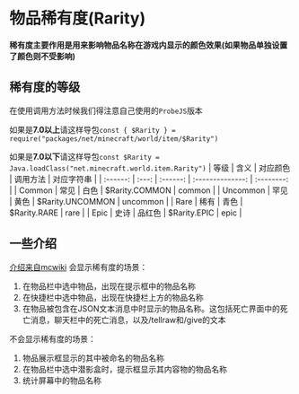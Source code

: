 # 物品稀有度(Rarity)
**稀有度主要作用是用来影响物品名称在游戏内显示的颜色效果(如果物品单独设置了颜色则不受影响)**
## 稀有度的等级
在使用调用方法时候我们得注意自己使用的`ProbeJS`版本

如果是**7.0以上**请这样导包`const { $Rarity } = require("packages/net/minecraft/world/item/$Rarity")`

如果是**7.0以下**请这样导包`const $Rarity = Java.loadClass("net.minecraft.world.item.Rarity")`
|   等级   | 含义  | 对应颜色 |     调用方法     | 对应字符串 |
| :------: | :---: | :------: | :--------------: | :--------: |
|  Common  | 常见  |   白色   |  $Rarity.COMMON  |   common   |
| Uncommon | 罕见  |   黄色   | $Rarity.UNCOMMON |  uncommon  |
|   Rare   | 稀有  |   青色   |   $Rarity.RARE   |    rare    |
|   Epic   | 史诗  |  品红色  |   $Rarity.EPIC   |    epic    |

## 一些介绍
[介绍来自mcwiki](https://zh.minecraft.wiki/w/%E7%A8%80%E6%9C%89%E5%BA%A6?variant=zh-cn)
会显示稀有度的场景：
1. 在物品栏中选中物品，出现在提示框中的物品名称
2. 在快捷栏中选中物品，出现在快捷栏上方的物品名称
3. 在物品被包含在JSON文本消息中时显示的物品名称。这包括死亡界面中的死亡消息，聊天栏中的死亡消息，以及/tellraw和/give的文本

不会显示稀有度的场景：
1. 物品展示框显示的其中被命名的物品名称
2. 在物品栏中选中潜影盒时，提示框显示其内容物的物品名称
3. 统计屏幕中的物品名称